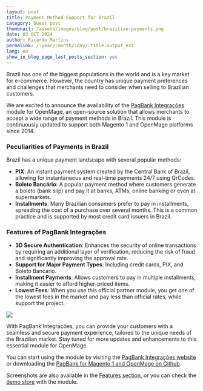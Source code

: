 ```yaml
---
layout: post
title: Payment Method Support for Brazil
category: Guest post
thumbnail: /assets/images/blog/post/brazilian-payments.png
date: 03 OCT 2024
author: Ricardo Martins
permalink: /:year/:month/:day/:title:output_ext
lang: en
show_in_blog_page_last_posts_section: yes
---
```


Brazil has one of the biggest populations in the world and is a key market for e-commerce. However, the country has unique payment preferences and challenges that merchants need to consider when selling to Brazilian customers.

We are excited to announce the availability of the [PagBank Integrações](https://pbintegracoes.com) module for OpenMage, an open-source solution that allows merchants to accept a wide range of payment methods in Brazil. This module is continuously updated to support both Magento 1 and OpenMage platforms since 2014.

### Peculiarities of Payments in Brazil

Brazil has a unique payment landscape with several popular methods:

- **PIX**: An instant payment system created by the Central Bank of Brazil, allowing for instantaneous and real-time payments 24/7 using QrCodes.
- **Boleto Bancário**: A popular payment method where customers generate a boleto (bank slip) and pay it at banks, ATMs, online banking or even at supermarkets.
- **Installments**: Many Brazilian consumers prefer to pay in installments, spreading the cost of a purchase over several months. This is a common practice and is supported by most credit card issuers in Brazil.

### Features of PagBank Integrações

- **3D Secure Authentication**: Enhances the security of online transactions by requiring an additional layer of verification, reducing the risk of fraud and significantly improving the approval rate.
- **Support for Major Payment Types**: Including credit cards, PIX, and Boleto Bancário.
- **Installment Payments**: Allows customers to pay in multiple installments, making it easier to afford higher-priced items.
- **Lowest Fees**: When you use this official partner module, you get one of the lowest fees in the market and pay less than official rates, while support the project.

<img src="/images//blog/post/brazilian-payments-banner.png" />

With PagBank Integrações, you can provide your customers with a seamless and secure payment experience, tailored to the unique needs of the Brazilian market. Stay tuned for more updates and enhancements to this essential module for OpenMage.

You can start using the module by visiting the [PagBank Integrações website](https://pbintegracoes.com) or downloading the [PagBank for Magento 1 and OpenMage on Github](https://github.com/r-martins/PagBank-Magento1).

Screenshots are also available in the [Features section](https://github.com/r-martins/PagBank-Magento1?tab=readme-ov-file#recursos), or you can check the [demo store](https://pagseguro-exemplo-firecheckout.ricardomartins.net.br/) with the module.